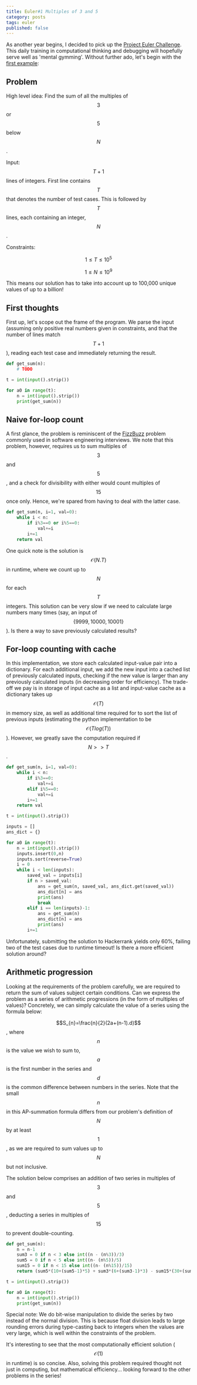 ```yaml
---
title: Euler#1 Multiples of 3 and 5
category: posts
tags: euler
published: false
---
```


As another year begins, I decided to pick up the [Project Euler Challenge](https://projecteuler.net/). This daily training in computational thinking and debugging will hopefully serve well as 'mental gymming'. Without further ado, let's begin with the [first example](https://www.hackerrank.com/contests/projecteuler/challenges/euler001/problem):

## Problem
High level idea: Find the sum of all the multiples of $$3$$ or $$5$$ below $$N$$.

Input: $$T+1$$ lines of integers. First line contains $$T$$ that denotes the number of test cases. This is followed by $$T$$ lines, each containing an integer, $$N$$.

Constraints:

$$1 \leq T \leq 10^5$$

$$1 \leq N \leq 10^9$$

This means our solution has to take into account up to 100,000 unique values of up to  a billion!

## First thoughts
First up, let's scope out the frame of the program. We parse the input (assuming only positive real numbers given in constraints, and that the number of lines match $$T+1$$), reading each test case and immediately returning the result.

```python
def get_sum(n):
    # TODO

t = int(input().strip())

for a0 in range(t):
    n = int(input().strip())
    print(get_sum(n))

```

## Naive for-loop count
A first glance, the problem is reminiscent of the [FizzBuzz](https://blog.codinghorror.com/why-cant-programmers-program/) problem commonly used in software engineering interviews. We note that this problem, however, requires us to sum multiples of $$3$$ and $$5$$, and a check for divisibility with either would count multiples of $$15$$ once only. Hence, we're spared from having to deal with the latter case.
```python
def get_sum(n, i=1, val=0):
    while i < n:
        if i%3==0 or i%5==0:
            val+=i
        i+=1
    return val
```
One quick note is the solution is $$\mathcal{O}(N.T)$$ in runtime, where we count up to $$N$$ for each $$T$$ integers. This solution can be very slow if we need to calculate large numbers many times (say, an input of $$\{9999, 10000, 10001\}$$). Is there a way to save previously calculated results?

## For-loop counting with cache
In this implementation, we store each calculated input-value pair into a dictionary. For each additional input, we add the new input into a cached list of previously calculated inputs, checking if the new value is larger than any previously calculated inputs (in decreasing order for efficiency). The trade-off we pay is in storage of input cache as a list and input-value cache as a dictionary takes up $$\mathcal{O}(T)$$ in memory size, as well as additional time required for to sort the list of previous inputs (estimating the python implementation to be $$\mathcal{O}(Tlog(T))$$). However, we greatly save the computation required if $$N >> T$$.

```python
def get_sum(n, i=1, val=0):
    while i < n:
        if i%3==0:
            val+=i
        elif i%5==0:
            val+=i
        i+=1
    return val

t = int(input().strip())

inputs = []
ans_dict = {}

for a0 in range(t):
    n = int(input().strip())
    inputs.insert(0,n)
    inputs.sort(reverse=True)
    i = 0
    while i < len(inputs):
        saved_val = inputs[i]
        if n > saved_val:
            ans = get_sum(n, saved_val, ans_dict.get(saved_val))
            ans_dict[n] = ans
            print(ans)
            break
        elif i == len(inputs)-1:
            ans = get_sum(n)
            ans_dict[n] = ans
            print(ans)
        i+=1
```
Unfortunately, submitting the solution to Hackerrank yields only 60%, failing two of the test cases due to runtime timeout! Is there a more efficient solution around?

## Arithmetic progression
Looking at the requirements of the problem carefully, we are required to return the sum of values subject certain conditions. Can we express the problem as a series of arithmetic progressions (in the form of multiples of values)? Concretely, we can simply calculate the value of a series using the formula below:

$$S_{n}=\frac{n}{2}(2a+(n-1).d)$$, where $$n$$ is the value we wish to sum to,$$a$$ is the first number in the series and $$d$$ is the common difference between numbers in the series. Note that the small $$n$$ in this AP-summation formula differs from our problem's definition of $$N$$ by at least $$1$$, as we are required to sum values up to $$N$$ but not inclusive.

The solution below comprises an addition of two series in multiples of $$3$$ and $$5$$, deducting a series in multiples of $$15$$ to prevent double-counting.

```python
def get_sum(n):
    n = n-1
    sum3 = 0 if n < 3 else int((n - (n%3))/3)
    sum5 = 0 if n < 5 else int((n- (n%5))/5)
    sum15 = 0 if n < 15 else int((n- (n%15))/15)
    return (sum5*(10+(sum5-1)*5) + sum3*(6+(sum3-1)*3) - sum15*(30+(sum15-1)*15))>>1

t = int(input().strip())

for a0 in range(t):
    n = int(input().strip())
    print(get_sum(n))

```
Special note: We do bit-wise manipulation to divide the series by two instead of the normal division. This is because float division leads to large rounding errors during type-casting back to integers when the values are very large, which is well within the constraints of the problem.

It's interesting to see that the most computationally efficient solution ($$\mathcal{O}(1)$$ in runtime) is so concise. Also, solving this problem required thought not just in computing, but mathematical efficiency... looking forward to the other problems in the series!
